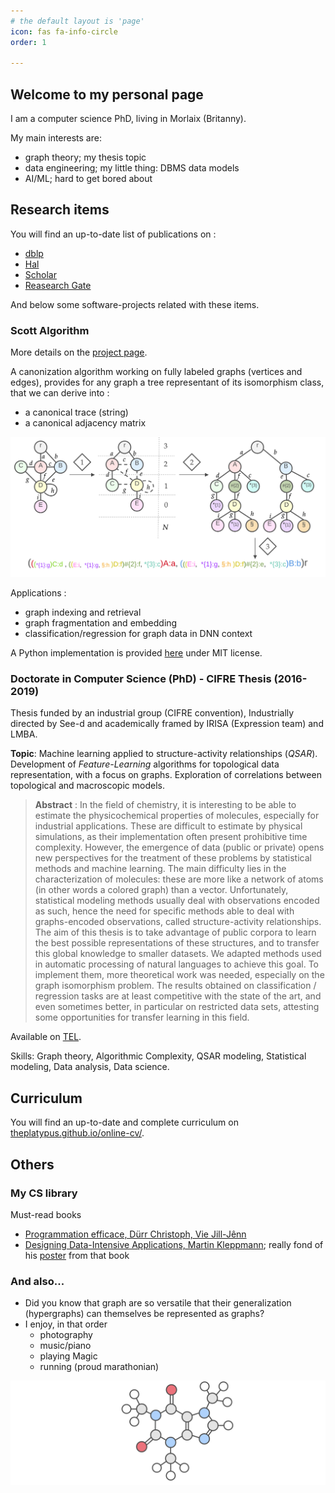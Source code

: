```yaml
---
# the default layout is 'page'
icon: fas fa-info-circle
order: 1

---
```


## Welcome to my personal page

I am a computer science PhD, living in Morlaix (Britanny).

My main interests are:
- graph theory; my thesis topic
- data engineering; my little thing: DBMS data models
- AI/ML; hard to get bored about

## Research items

You will find an up-to-date list of publications on :
 - [dblp](https://dblp.uni-trier.de/pers/hd/b/Bloyet:Nicolas)
 - [Hal](https://hal.archives-ouvertes.fr/search/index/?q=Nicolas+Bloyet&rows=30)
 - [Scholar](https://scholar.google.com/citations?user=YbDdHsMAAAAJ&hl=fr)
 - [Reasearch Gate](https://www.researchgate.net/profile/Nicolas_Bloyet)

And below some software-projects related with these items.

### Scott Algorithm

More details on the [project page](https://theplatypus.github.io/scott/).

A canonization algorithm working on fully labeled graphs (vertices and edges), provides for any graph a tree representant of its isomorphism class, that we can derive into : 

 - a canonical trace (string)
 - a canonical adjacency matrix

![Scott example](https://raw.githubusercontent.com/theplatypus/theplatypus.github.io/master/assets/img/steps.svg?sanitize=true)

Applications :

 - graph indexing and retrieval
 - graph fragmentation and embedding
 - classification/regression for graph data in DNN context

A Python implementation is provided [here](https://github.com/theplatypus/scott) under MIT license.

### Doctorate in Computer Science (PhD) - CIFRE Thesis (2016-2019)

Thesis funded by an industrial group (CIFRE convention), Industrially directed by See-d and academically framed by IRISA (Expression team) and LMBA.

**Topic**: Machine learning applied to structure-activity relationships (*QSAR*). Development of *Feature-Learning* algorithms for topological data representation, with a focus on graphs. Exploration of correlations between topological and macroscopic models. 

> **Abstract** : In the field of chemistry, it is interesting to be able to estimate the physicochemical properties of molecules, especially for industrial applications. These are difficult to estimate by physical simulations, as their implementation often present prohibitive time complexity. However, the emergence of data (public or private) opens new perspectives for the treatment of these problems by statistical methods and machine learning. The main difficulty lies in the characterization of molecules: these are more like a network of atoms (in other words a colored graph) than a vector. Unfortunately, statistical modeling methods usually deal with observations encoded as such, hence the need for specific methods able to deal with graphs-encoded observations, called structure-activity relationships. The aim of this thesis is to take advantage of public corpora to learn the best possible representations of these structures, and to transfer this global knowledge to smaller datasets. We adapted methods used in automatic processing of natural languages to achieve this goal. To implement them, more theoretical work was needed, especially on the graph isomorphism problem. The results obtained on classification / regression tasks are at least competitive with the state of the art, and even sometimes better, in particular on restricted data sets, attesting some opportunities for transfer learning in this field.

Available on [TEL](https://tel.archives-ouvertes.fr/tel-02499167).

Skills: Graph theory, Algorithmic Complexity, QSAR modeling, Statistical modeling, Data analysis, Data science.

## Curriculum

You will find an up-to-date and complete curriculum on [theplatypus.github.io/online-cv/](https://theplatypus.github.io/online-cv/).

## Others

### My CS library

Must-read books

- [Programmation efficace, Dürr Christoph, Vie Jill-Jênn](https://www.editions-ellipses.fr/accueil/3853-programmation-efficace-128-algorithmes-quil-faut-avoir-compris-et-codes-en-python-au-cours-de-sa-vie-9782340010055.html)
- [Designing Data-Intensive Applications, Martin Kleppmann](https://www.oreilly.com/library/view/designing-data-intensive-applications/9781491903063/); really fond of his [poster](https://github.com/ept/ddia-references/blob/master/ddia-poster.jpg) from that book

### And also...

- Did you know that graph are so versatile that their generalization (hypergraphs) can themselves be represented as graphs?
- I enjoy, in that order
  - photography
  - music/piano
  - playing Magic
  - running (proud marathonian)
 
![cafeine](https://raw.githubusercontent.com/theplatypus/theplatypus.github.io/master/assets/img/cafein.svg?sanitize=true)

